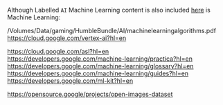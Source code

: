 Although Labelled `AI` Machine Learning content is also included [here](/Volumes/Data/gaming/HumbleBundle/AI ) is Machine Learning:

/Volumes/Data/gaming/HumbleBundle/AI/machinelearningalgorithms.pdf
https://cloud.google.com/vertex-ai?hl=en

https://cloud.google.com/asl?hl=en
https://developers.google.com/machine-learning/practica?hl=en
https://developers.google.com/machine-learning/glossary?hl=en
https://developers.google.com/machine-learning/guides?hl=en
https://developers.google.com/ml-kit?hl=en

https://opensource.google/projects/open-images-dataset